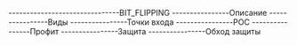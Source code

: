 
-------------------------------BIT_FLIPPING
----------------Описание
----------------Виды
----------------Точки входа
----------------POC
----------------Профит
----------------Защита
----------------Обход защиты
